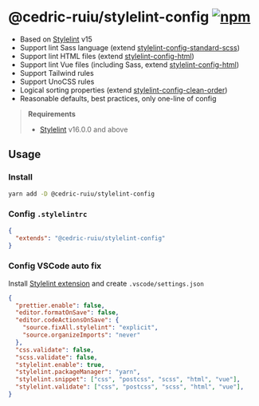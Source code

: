 # @cedric-ruiu/stylelint-config [![npm](https://img.shields.io/npm/v/@cedric-ruiu/stylelint-config.svg)](https://npmjs.com/package/@cedric-ruiu/stylelint-config)

- Based on [Stylelint](https://stylelint.io/) v15
- Support lint Sass language (extend [stylelint-config-standard-scss](https://github.com/stylelint-scss/stylelint-config-standard-scss))
- Support lint HTML files (extend [stylelint-config-html](https://github.com/ota-meshi/stylelint-config-html))
- Support lint Vue files (including Sass, extend [stylelint-config-html](https://github.com/ota-meshi/stylelint-config-html))
- Support Tailwind rules
- Support UnoCSS rules
- Logical sorting properties (extend [stylelint-config-clean-order](https://github.com/kutsan/stylelint-config-clean-order))
- Reasonable defaults, best practices, only one-line of config

> **Requirements**
>
> - [Stylelint](https://stylelint.io/) v16.0.0 and above

## Usage

### Install

```bash
yarn add -D @cedric-ruiu/stylelint-config
```

### Config `.stylelintrc`

```json
{
  "extends": "@cedric-ruiu/stylelint-config"
}
```

### Config VSCode auto fix

Install [Stylelint extension](https://marketplace.visualstudio.com/items?itemName=dbaeumer.vscode-eslint) and create `.vscode/settings.json`

```json
{
  "prettier.enable": false,
  "editor.formatOnSave": false,
  "editor.codeActionsOnSave": {
    "source.fixAll.stylelint": "explicit",
    "source.organizeImports": "never"
  },
  "css.validate": false,
  "scss.validate": false,
  "stylelint.enable": true,
  "stylelint.packageManager": "yarn",
  "stylelint.snippet": ["css", "postcss", "scss", "html", "vue"],
  "stylelint.validate": ["css", "postcss", "scss", "html", "vue"],
}
```

